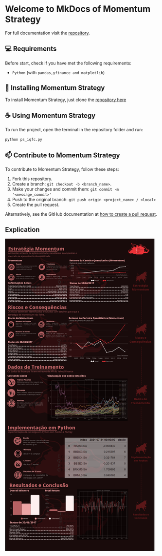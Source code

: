 # Welcome to MkDocs of Momentum Strategy

For full documentation visit the [repository](https://github.com/EikiYamashiro/momentum_strategy).


## 💻 Requirements

Before start, check if you have met the following requirements:

<!---Estes são apenas requisitos de exemplo. Adicionar, duplicar ou remover conforme necessário--->
* `Python` (with `pandas,yfinance and matplotlib`)



## 🚀 Installing Momentum Strategy

To install Momentum Strategy, just clone the [repository here](https://github.com/EikiYamashiro/momentum_strategy)



## ☕ Using Momentum Strategy

To run the project, open the terminal in the repository folder and run:

`python ps_iqfc.py`



## 📫 Contribute to Momentum Strategy

To contribute to Momentum Strategy, follow these steps:

1. Fork this repository.
2. Create a branch: `git checkout -b <branch_name>`.
3. Make your changes and commit them: `git commit -m '<message_commit>'`
4. Push to the original branch: `git push origin <project_name> / <local>`
5. Create the pull request.

Alternatively, see the GitHub documentation at [how to create a pull request](https://help.github.com/en/github/collaborating-with-issues-and-pull-requests/creating-a-pull-request ).



## Explication

![title](cartaz.png)